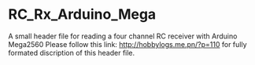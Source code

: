 RC_Rx_Arduino_Mega
==================

A small header file for reading a four channel RC receiver with Arduino Mega2560
Please follow this link: http://hobbylogs.me.pn/?p=110 for fully formated discription of this header file.

